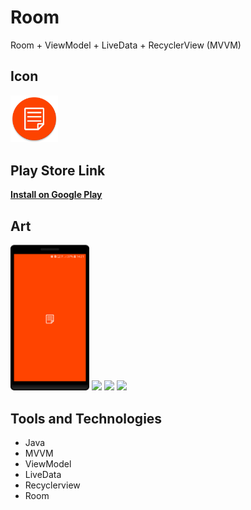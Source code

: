 # Room

Room + ViewModel + LiveData + RecyclerView (MVVM)

## Icon
<img src="art/icon.png" width="15%" />

## Play Store Link
**[Install on Google Play](https://play.google.com/store/apps/details?id=com.anelemhlanga.room)**

## Art
<img src="art/1.png" width="25%" />
<img src="art/2.png" width="25%" />
<img src="art/3.png" width="25%" />
<img src="art/4.png" width="25%" />

## Tools and Technologies
* Java 
* MVVM
* ViewModel
* LiveData
* Recyclerview
* Room



